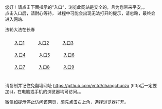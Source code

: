 您好！请点击下面指示的“入口”，浏览此网站是安全的，且为您带来平安。。 <br/>
点击入口后，请耐心等待， 过程中可能会出现无法打开的提示，请忽略，最终会进入网站. </br>

法轮大法在长春<br/>
<div style="padding:10px"><a style="margin:20px" target="_blank" href="https://d3lcl7kxkpz5mn.cloudfront.net/2Qpsp?jyodhrc" id="ccLink1" rel="nofollow">入口1</a> <a target="_blank" style="margin:20px" href="https://d3oatxursfixi8.cloudfront.net/2Qpsp?escoiod" id="ccLink2" rel="nofollow">入口2</a> <a style="margin:20px" target="_blank" href="https://d25uzpbiq9oh0e.cloudfront.net/2Qpsp?kxxbgdu" id="ccLink3" rel="nofollow">入口3</a></div>

<div style="padding:10px" ><a style="margin:20px" target="_blank" href="https://d3lcl7kxkpz5mn.cloudfront.net/2Qpsp?jyodhrc" id="ccLink4" rel="nofollow">入口4</a> <a style="margin:20px" href="https://d3oatxursfixi8.cloudfront.net/2Qpsp?escoiod" target="_blank" id="ccLink5" rel="nofollow">入口5</a> <a style="margin:20px" href="https://d25uzpbiq9oh0e.cloudfront.net/2Qpsp?kxxbgdu" target="_blank" id="ccLink6" rel="nofollow">入口6</a></div>

<div style="padding:10px"><a style="margin:20px" target="_blank" href="https://d3lcl7kxkpz5mn.cloudfront.net/2Qpsp?jyodhrc" id="ccLink7" rel="nofollow">入口7</a> <a style="margin:20px" href="https://d3oatxursfixi8.cloudfront.net/2Qpsp?escoiod" target="_blank" id="ccLink8" rel="nofollow">入口8</a> <a style="margin:20px" target="_blank" href="https://d25uzpbiq9oh0e.cloudfront.net/2Qpsp?kxxbgdu" id="ccLink9" rel="nofollow">入口9</a></div>

<br/>



请复制并记住免翻墙网址 https://github.com/yntd/changchunzx (http后一定要加s)，在电脑或手机的浏览器均可访问。。<br/>

微信如提示停止访问该网页，须先点击右上角，选择浏览器打开。
